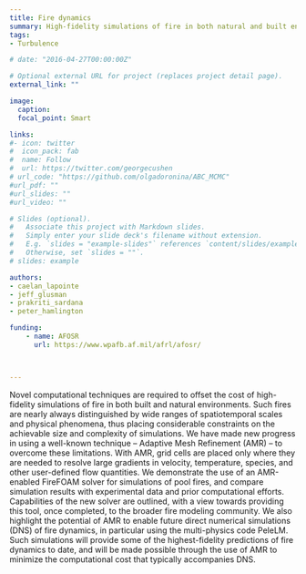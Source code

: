 ```yaml
---
title: Fire dynamics
summary: High-fidelity simulations of fire in both natural and built environments
tags:
- Turbulence

# date: "2016-04-27T00:00:00Z"

# Optional external URL for project (replaces project detail page).
external_link: ""

image:
  caption: 
  focal_point: Smart

links:
#- icon: twitter
#  icon_pack: fab
#  name: Follow
#  url: https://twitter.com/georgecushen
# url_code: "https://github.com/olgadoronina/ABC_MCMC"
#url_pdf: ""
#url_slides: ""
#url_video: ""

# Slides (optional).
#   Associate this project with Markdown slides.
#   Simply enter your slide deck's filename without extension.
#   E.g. `slides = "example-slides"` references `content/slides/example-slides.md`.
#   Otherwise, set `slides = ""`.
# slides: example

authors:
- caelan_lapointe
- jeff_glusman
- prakriti_sardana
- peter_hamlington

funding:
    - name: AFOSR
      url: https://www.wpafb.af.mil/afrl/afosr/



---
```


Novel computational techniques are required to offset the cost of high-fidelity simulations of fire in both built and natural environments. Such fires are nearly always distinguished by wide ranges of spatiotemporal scales and physical phenomena, thus placing considerable constraints on the achievable size and complexity of simulations. We have made new progress in using a well-known technique – Adaptive Mesh Refinement (AMR) – to overcome these limitations. With AMR, grid cells are placed only where they are needed to resolve large gradients in velocity, temperature, species, and other user-defined flow quantities. We demonstrate the use of an AMR-enabled FireFOAM solver for simulations of pool fires, and compare simulation results with experimental data and prior computational efforts. Capabilities of the new solver are outlined, with a view towards providing this tool, once completed, to the broader fire modeling community. We also highlight the potential of AMR to enable future direct numerical simulations (DNS) of fire dynamics, in particular using the multi-physics code PeleLM. Such simulations will provide some of the highest-fidelity predictions of fire dynamics to date, and will be made possible through the use of AMR to minimize the computational cost that typically accompanies DNS.  